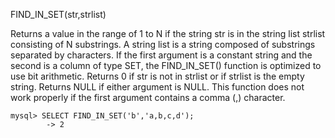 FIND_IN_SET(str,strlist)

Returns a value in the range of 1 to N if the string str is in the string list strlist consisting of N substrings. A string list is a string composed of substrings separated by characters. If the first argument is a constant string and the second is a column of type SET, the FIND_IN_SET() function is optimized to use bit arithmetic. Returns 0 if str is not in strlist or if strlist is the empty string. Returns NULL if either argument is NULL. This function does not work properly if the first argument contains a comma (,) character.

```
mysql> SELECT FIND_IN_SET('b','a,b,c,d');
        -> 2
```
